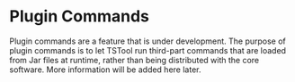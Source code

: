# Plugin Commands #

Plugin commands are a feature that is under development.
The purpose of plugin commands is to let TSTool run third-part commands that are loaded from Jar files at runtime,
rather than being distributed with the core software.
More information will be added here later.

